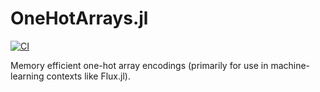 # OneHotArrays.jl

[![CI](https://github.com/FluxML/OneHotArrays.jl/actions/workflows/CI.yml/badge.svg)](https://github.com/FluxML/OneHotArrays.jl/actions/workflows/CI.yml)

Memory efficient one-hot array encodings (primarily for use in machine-learning contexts like Flux.jl).
